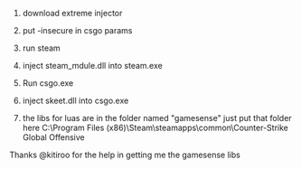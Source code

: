 1. download extreme injector

2. put -insecure in csgo params

3. run steam

4. inject steam_mdule.dll into steam.exe

5. Run csgo.exe

6. inject skeet.dll into csgo.exe

7. the libs for luas are in the folder named "gamesense" just put that folder here   C:\Program Files (x86)\Steam\steamapps\common\Counter-Strike Global Offensive

Thanks @kitiroo for the help in getting me the gamesense libs 
